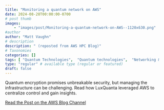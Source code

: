 ```yaml
---
title: "Monitoring a quantum network on AWS"
date: 2024-08-28T00:00:00-0700
# post thumb
images:
    - "images/post/Monitoring-a-quantum-network-on-AWS--1120x630.png"
#author
author: "Matt Vaughn"
# description
description: " (reposted from AWS HPC Blog)"
# Taxonomies
categories: []
tags: [ "Quantum Technologies",  "Quantum technologies",  "Networking & Content Delivery",  "hpcblog", ]
type: "regular" # available type (regular or featured)
draft: false
---
```


Quantum encryption promises unbreakable security, but managing the infrastructure can be challenging. Read how LuxQuanta leveraged AWS to centralize control and gain insights.

<a href="https://aws.amazon.com/blogs/quantum-computing/monitoring-a-quantum-network-on-aws/" class="btn btn-primary btn-lg active" role="button" aria-pressed="true" style="margin-top: 8px;">Read the Post on the AWS Blog Channel</a>
